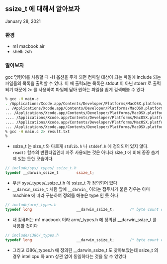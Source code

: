 ## ssize\_t 에 대해서 알아보자
January 28, 2021

### 환경

- m1 macbook air
- shell: zsh

### 알아보자

gcc 명령어를 사용할 때 -H 옵션을 주게 되면 컴파일 대상이 되는 파일에 include 되는 파일들의 목록을 출력할 수 있다. 이 때 출력되는 목록은 stdout 이 아닌 stderr 로 출력되기 때문에 `2>` 를 사용하여 파일에 담아 원하는 파일을 쉽게 검색해볼 수 있다

```zsh
% gcc -H main.c
. /Applications/Xcode.app/Contents/Developer/Platforms/MacOSX.platform/Developer/SDKs/MacOSX.sdk/usr/include/errno.h
.. /Applications/Xcode.app/Contents/Developer/Platforms/MacOSX.platform/Developer/SDKs/MacOSX.sdk/usr/include/sys/errno.h
... /Applications/Xcode.app/Contents/Developer/Platforms/MacOSX.platform/Developer/SDKs/MacOSX.sdk/usr/include/sys/cdefs.h
.... /Applications/Xcode.app/Contents/Developer/Platforms/MacOSX.platform/Developer/SDKs/MacOSX.sdk/usr/include/sys/_symbol_aliasing.h
.... /Applications/Xcode.app/Contents/Developer/Platforms/MacOSX.platform/Developer/SDKs/MacOSX.sdk/usr/include/sys/_posix_availability.h
... /Applications/Xcode.app/Contents/Developer/Platforms/MacOSX.platform/Developer/SDKs/MacOSX.sdk/usr/include/sys/_types/_errno_t.h
% gcc -H main.c 2> result.txt
%
```

- ssize\_t 는 size\_t 와 다르게 `stdlib.h` 나 `stddef.h` 에 정의되어 있지 않다. `read()` 함수의 반환타입인데 자주 사용되는 것은 아니라 size\_t 에 비해 꽁꽁 숨겨져 있는 듯한 모습이다.

```c
// include/sys/_types/_ssize_t.h
typedef __darwin_ssize_t        ssize_t;
```

- 우선 sys/\_types/\_ssize\_t.h 에 ssize\_t 가 정의되어 있다
- `__darwin_ssize_t` 처럼 앞에 `__darwin_` 이라는 접두사가 붙은 경우는 아마 machine 에 따라 구분하여 정의를 해놓은 type 인 듯 하다

```c
// include/arm/_types.h
typedef long                    __darwin_ssize_t;       /* byte count or error */
```

- 내 컴퓨터는 m1 macbook 이라 arm/\_types.h 에 정의된 \_\_darwin\_ssize\_t 를 사용할 것이다

```c
// include/i386/_types.h
typedef long                    __darwin_ssize_t;       /* byte count or error */
```

- 그리고 i386/\_types.h 에 정의된 \_\_darwin\_ssize\_t 도 찾아보았는데 ssize\_t 의 경우 intel cpu 와 arm 상관 없이 동일하다는 것을 알 수 있었다
